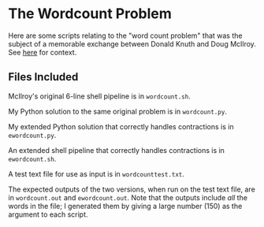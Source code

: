 The Wordcount Problem
=====================

Here are some scripts relating to the "word count problem" that was the
subject of a memorable exchange between Donald Knuth and Doug McIlroy.
See
[here](http://blog.peterdonis.com/opinions/still-another-nerd-interlude.html)
for context.

Files Included
--------------

McIlroy's original 6-line shell pipeline is in ``wordcount.sh``.

My Python solution to the same original problem is in ``wordcount.py``.

My extended Python solution that correctly handles contractions is in
``ewordcount.py``.

An extended shell pipeline that correctly handles contractions is in
``ewordcount.sh``.

A test text file for use as input is in ``wordcounttest.txt``.

The expected outputs of the two versions, when run on the test text
file, are in ``wordcount.out`` and ``ewordcount.out``. Note that the
outputs include *all* the words in the file; I generated them by
giving a large number (150) as the argument to each script.
